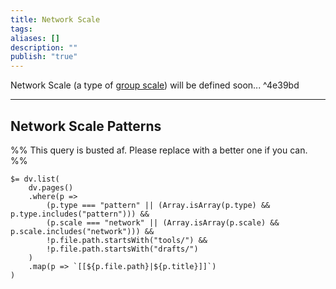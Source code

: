```yaml
---
title: Network Scale
tags: 
aliases: []
description: ""
publish: "true"
---
```


Network Scale (a type of [group scale](./index.md)) will be defined soon... ^4e39bd

---

## Network Scale Patterns



%% This query is busted af. Please replace with a better one if you can.  %%
```
$= dv.list(
    dv.pages()
    .where(p => 
        (p.type === "pattern" || (Array.isArray(p.type) && p.type.includes("pattern"))) &&
        (p.scale === "network" || (Array.isArray(p.scale) && p.scale.includes("network"))) &&
        !p.file.path.startsWith("tools/") &&
        !p.file.path.startsWith("drafts/")
    )
    .map(p => `[[${p.file.path}|${p.title}]]`)
)
```